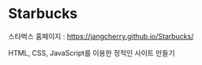 ﻿# Starbucks
 스타벅스 홈페이지 : https://jangcherry.github.io/Starbucks/
 
HTML, CSS, JavaScript를 이용한 정적인 사이트 만들기
